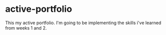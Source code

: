 # active-portfolio
This my active portfolio. I'm going to be implementing the skills i've learned from weeks 1 and 2. 
